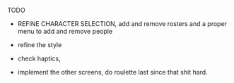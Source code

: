 TODO

- REFINE CHARACTER SELECTION, add and remove rosters and a proper menu to add and remove people

- refine the style

- check haptics,

- implement the other screens, do roulette last since that shit hard.
